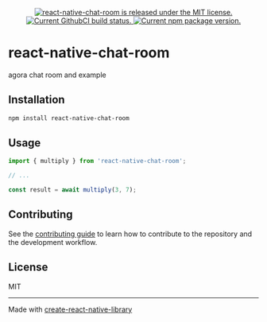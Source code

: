 <p align="center">
  <a href="https://github.com/AsteriskZuo/react-native-chat-room/blob/main/LICENSE">
    <img src="https://img.shields.io/badge/license-MIT-blue.svg" alt="react-native-chat-room is released under the MIT license." />
  </a>
  <a href="https://github.com/AsteriskZuo/react-native-chat-room/actions/workflows/ci.yml">
    <img src="https://github.com/AsteriskZuo/react-native-chat-room/actions/workflows/ci.yml/badge.svg" alt="Current GithubCI build status." />
  </a>
  <a href="https://www.npmjs.org/package/react-native-chat-room">
    <img src="https://img.shields.io/npm/v/react-native-chat-room?color=brightgreen&label=npm%20package" alt="Current npm package version." />
  </a>
</p>

# react-native-chat-room

agora chat room and example

## Installation

```sh
npm install react-native-chat-room
```

## Usage

```js
import { multiply } from 'react-native-chat-room';

// ...

const result = await multiply(3, 7);
```

## Contributing

See the [contributing guide](CONTRIBUTING.md) to learn how to contribute to the repository and the development workflow.

## License

MIT

---

Made with [create-react-native-library](https://github.com/callstack/react-native-builder-bob)
